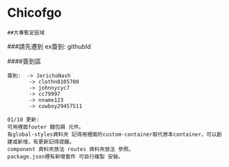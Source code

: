 # Chicofgo

```
##大專暫定區域
```
###請先遷到
ex簽到: githubId

####簽到區
```
簽到:  -> JerichoNash
       -> clothn0105700
       -> johnnycyc7
       -> cc79997
       -> nname123
       -> cowboy29457511
```
```
01/10 更新:
可用裡面footer 麵包屑 元件。
有global-styles資料夾 記得用裡面的custom-container取代原本container，可以創建或新增，有更新記得提醒。
component 資料夾放法 routes 資料夾放法 參照。
package.json裡有新增套件 可自行複製 安裝。
```
